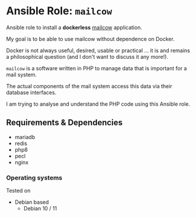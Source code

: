 
# Ansible Role:  `mailcow`

Ansible role to install a **dockerless** [mailcow](https://github.com/mailcow/mailcow-dockerized) application.

My goal is to be able to use mailcow without dependence on Docker.

Docker is not always useful, desired, usable or practical ... it is and remains a philosophical question
(and I don't want to discuss it any more!).


`mailcow` is a software written in PHP to manage data that is important for a mail system.

The actual components of the mail system access this data via their database interfaces.


I am trying to analyse and understand the PHP code using this Ansible role.


## Requirements & Dependencies

- mariadb
- redis
- php8
- pecl
- nginx

### Operating systems

Tested on

* Debian based
    - Debian 10 / 11
